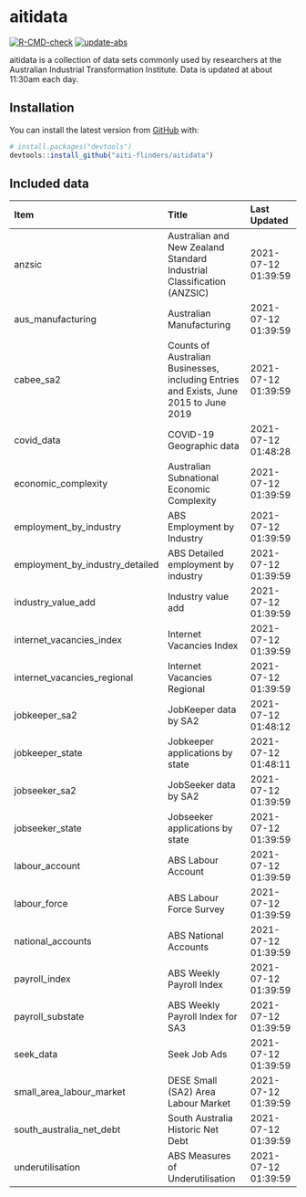 
<!-- README.md is generated from README.Rmd. Please edit that file -->

# aitidata

<!-- badges: start -->

[![R-CMD-check](https://github.com/aiti-flinders/aitidata/actions/workflows/R-CMD-check.yaml/badge.svg)](https://github.com/aiti-flinders/aitidata/actions/workflows/R-CMD-check.yaml)
[![update-abs](https://github.com/aiti-flinders/aitidata/workflows/update-abs/badge.svg)](https://github.com/aiti-flinders/aitidata/actions)
<!-- badges: end -->

aitidata is a collection of data sets commonly used by researchers at
the Australian Industrial Transformation Institute. Data is updated at
about 11:30am each day.

## Installation

You can install the latest version from [GitHub](https://github.com/)
with:

``` r
# install.packages("devtools")
devtools::install_github("aiti-flinders/aitidata")
```

## Included data

| Item                               | Title                                                                                 | Last Updated        |
| :--------------------------------- | :------------------------------------------------------------------------------------ | :------------------ |
| anzsic                             | Australian and New Zealand Standard Industrial Classification (ANZSIC)                | 2021-07-12 01:39:59 |
| aus\_manufacturing                 | Australian Manufacturing                                                              | 2021-07-12 01:39:59 |
| cabee\_sa2                         | Counts of Australian Businesses, including Entries and Exists, June 2015 to June 2019 | 2021-07-12 01:39:59 |
| covid\_data                        | COVID-19 Geographic data                                                              | 2021-07-12 01:48:28 |
| economic\_complexity               | Australian Subnational Economic Complexity                                            | 2021-07-12 01:39:59 |
| employment\_by\_industry           | ABS Employment by Industry                                                            | 2021-07-12 01:39:59 |
| employment\_by\_industry\_detailed | ABS Detailed employment by industry                                                   | 2021-07-12 01:39:59 |
| industry\_value\_add               | Industry value add                                                                    | 2021-07-12 01:39:59 |
| internet\_vacancies\_index         | Internet Vacancies Index                                                              | 2021-07-12 01:39:59 |
| internet\_vacancies\_regional      | Internet Vacancies Regional                                                           | 2021-07-12 01:39:59 |
| jobkeeper\_sa2                     | JobKeeper data by SA2                                                                 | 2021-07-12 01:48:12 |
| jobkeeper\_state                   | Jobkeeper applications by state                                                       | 2021-07-12 01:48:11 |
| jobseeker\_sa2                     | JobSeeker data by SA2                                                                 | 2021-07-12 01:39:59 |
| jobseeker\_state                   | Jobseeker applications by state                                                       | 2021-07-12 01:39:59 |
| labour\_account                    | ABS Labour Account                                                                    | 2021-07-12 01:39:59 |
| labour\_force                      | ABS Labour Force Survey                                                               | 2021-07-12 01:39:59 |
| national\_accounts                 | ABS National Accounts                                                                 | 2021-07-12 01:39:59 |
| payroll\_index                     | ABS Weekly Payroll Index                                                              | 2021-07-12 01:39:59 |
| payroll\_substate                  | ABS Weekly Payroll Index for SA3                                                      | 2021-07-12 01:39:59 |
| seek\_data                         | Seek Job Ads                                                                          | 2021-07-12 01:39:59 |
| small\_area\_labour\_market        | DESE Small (SA2) Area Labour Market                                                   | 2021-07-12 01:39:59 |
| south\_australia\_net\_debt        | South Australia Historic Net Debt                                                     | 2021-07-12 01:39:59 |
| underutilisation                   | ABS Measures of Underutilisation                                                      | 2021-07-12 01:39:59 |
